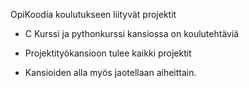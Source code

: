 OpiKoodia koulutukseen liityvät projektit

- C Kurssi ja pythonkurssi kansiossa on koulutehtäviä
- Projektityökansioon tulee kaikki projektit

- Kansioiden alla myös jaotellaan aiheittain.